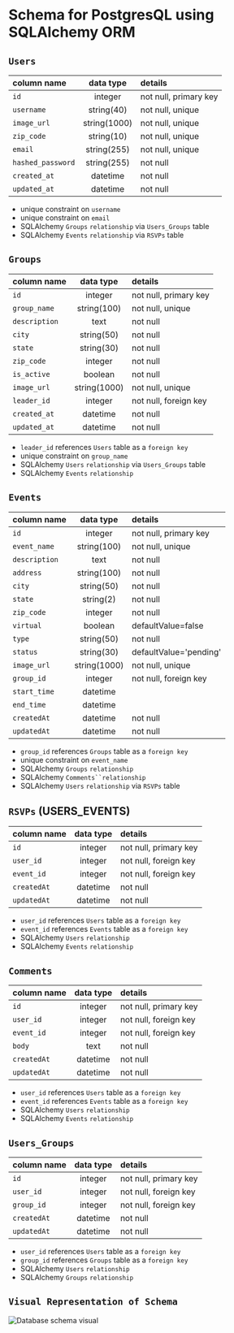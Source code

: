 # Schema for PostgresQL using SQLAlchemy ORM

## `Users`

| column name       | data type | details                   |
|:------------------|:---------:|:--------------------------|
| `id`              | integer   | not null, primary key     |
| `username`        | string(40)    | not null, unique          |
| `image_url`       | string(1000)    | not null, unique          |
| `zip_code`        | string(10)    | not null, unique          |
| `email`           | string(255)    | not null, unique          |
| `hashed_password` | string(255)    | not null                  |
| `created_at`      | datetime  | not null                  |
| `updated_at`      | datetime  | not null                  |

- unique constraint on `username`
- unique constraint on `email`
- SQLAlchemy `Groups` `relationship` via `Users_Groups` table
- SQLAlchemy `Events` `relationship` via `RSVPs` table
  
## `Groups`

| column name          | data type | details                        |
|:---------------------|:---------:|:-------------------------------|
| `id`                 | integer   | not null, primary key          |
| `group_name`         | string(100)    | not null, unique               |
| `description`        | text      | not null                       |
| `city`               | string(50)    | not null                       |
| `state`              | string(30)    | not null                       |
| `zip_code`           | integer   | not null                       |
| `is_active`           | boolean   | not null                       |
| `image_url`       | string(1000)    | not null, unique          |
| `leader_id`          | integer   | not null, foreign key          |
| `created_at`         | datetime  | not null                       |
| `updated_at`         | datetime  | not null                       |

- `leader_id` references `Users` table as a `foreign key`
- unique constraint on `group_name`
- SQLAlchemy `Users` `relationship` via `Users_Groups` table
- SQLAlchemy `Events` `relationship`
  
## `Events`

| column name       | data type | details                        |
|:------------------|:---------:|:-------------------------------|
| `id`              | integer   | not null, primary key          |
| `event_name`      | string(100)    | not null, unique               |
| `description`     | text      | not null                       |
| `address`         | string(100)    | not null                       |
| `city`            | string(50)    | not null                       |
| `state`           | string(2)    | not null                       |
| `zip_code`        | integer   | not null                       |
| `virtual`         | boolean   | defaultValue=false             |
| `type`            | string(50)    | not null                       |
| `status`          | string(30)    | defaultValue='pending'         |
| `image_url`       | string(1000)    | not null, unique          |
| `group_id`        | integer   | not null, foreign key          |
| `start_time`      | datetime  |                                |
| `end_time`        | datetime  |                                |
| `createdAt`       | datetime  | not null                       |
| `updatedAt`       | datetime  | not null                       |

- `group_id` references `Groups` table as a `foreign key`
- unique constraint on `event_name`
- SQLAlchemy `Groups` `relationship`
- SQLAlchemy `Comments``relationship`
- SQLAlchemy `Users` `relationship` via `RSVPs` table

## `RSVPs` (USERS_EVENTS)

| column name       | data type | details                        |
|:------------------|:---------:|:-------------------------------|
| `id`              | integer   | not null, primary key          |
| `user_id`         | integer   | not null, foreign key          |
| `event_id`        | integer   | not null, foreign key          |
| `createdAt`       | datetime  | not null                       |
| `updatedAt`       | datetime  | not null                       |

- `user_id` references `Users` table as a `foreign key`
- `event_id` references `Events` table as a `foreign key`
- SQLAlchemy `Users` `relationship`
- SQLAlchemy `Events` `relationship`

## `Comments`

| column name       | data type | details                        |
|:------------------|:---------:|:-------------------------------|
| `id`              | integer   | not null, primary key          |
| `user_id`         | integer   | not null, foreign key          |
| `event_id`        | integer   | not null, foreign key          |
| `body`            | text      | not null                       |
| `createdAt`       | datetime  | not null                       |
| `updatedAt`       | datetime  | not null                       |

- `user_id` references `Users` table as a `foreign key`
- `event_id` references `Events` table as a `foreign key`
- SQLAlchemy `Users` `relationship`
- SQLAlchemy `Events` `relationship`

## `Users_Groups`

| column name       | data type | details                        |
|:------------------|:---------:|:-------------------------------|
| `id`              | integer   | not null, primary key          |
| `user_id`         | integer   | not null, foreign key          |
| `group_id`        | integer   | not null, foreign key          |
| `createdAt`       | datetime  | not null                       |
| `updatedAt`       | datetime  | not null                       |

- `user_id` references `Users` table as a `foreign key`
- `group_id` references `Groups` table as a `foreign key`
- SQLAlchemy `Users` `relationship`
- SQLAlchemy `Groups` `relationship`

## `Visual Representation of Schema`
![Database schema visual](https://www.dropbox.com/s/0pyh6xbil8f56jw/Screen%20Shot%202021-01-25%20at%204.10.13%20PM.png?raw=1)
